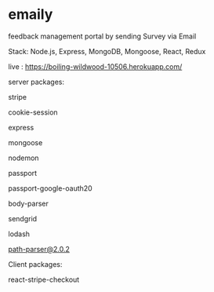 # emaily
feedback management portal by sending Survey via Email

Stack: Node.js, Express, MongoDB, Mongoose, React, Redux

live : https://boiling-wildwood-10506.herokuapp.com/

server packages:

stripe

cookie-session

express

mongoose

nodemon

passport

passport-google-oauth20

body-parser

sendgrid

lodash

path-parser@2.0.2





Client packages:

react-stripe-checkout
